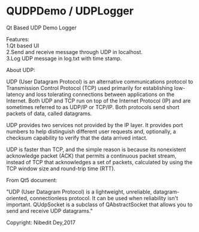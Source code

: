 # QUDPDemo / UDPLogger
Qt Based UDP Demo Logger

Features:                                      
1.Qt based UI                               
2.Send and receive message through UDP in localhost.                         
3.Log UDP message in log.txt with time stamp.                                  

About UDP:

UDP (User Datagram Protocol) is an alternative communications protocol to Transmission Control Protocol (TCP) used primarily for establishing low-latency and loss tolerating connections between applications on the Internet. Both UDP and TCP run on top of the Internet Protocol (IP) and are sometimes referred to as UDP/IP or TCP/IP. Both protocols send short packets of data, called datagrams.


UDP provides two services not provided by the IP layer. It provides port numbers to help distinguish different user requests and, optionally, a checksum capability to verify that the data arrived intact.


UDP is faster than TCP, and the simple reason is because its nonexistent acknowledge packet (ACK) that permits a continuous packet stream, instead of TCP that acknowledges a set of packets, calculated by using the TCP window size and round-trip time (RTT).


From Qt5 document:

"UDP (User Datagram Protocol) is a lightweight, unreliable, datagram-oriented, connectionless protocol. 
It can be used when reliability isn't important. QUdpSocket is a subclass of QAbstractSocket that allows you to send and receive UDP datagrams."


Copyright: Nibedit Dey,2017
 